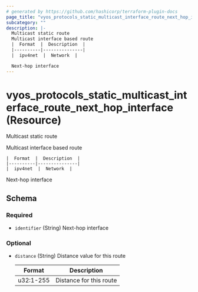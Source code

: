 ```yaml
---
# generated by https://github.com/hashicorp/terraform-plugin-docs
page_title: "vyos_protocols_static_multicast_interface_route_next_hop_interface Resource - vyos"
subcategory: ""
description: |-
  Multicast static route
  Multicast interface based route
  |  Format  |  Description  |
  |----------|---------------|
  |  ipv4net  |  Network  |

  Next-hop interface
---
```


# vyos_protocols_static_multicast_interface_route_next_hop_interface (Resource)

Multicast static route

Multicast interface based route

    |  Format  |  Description  |
    |----------|---------------|
    |  ipv4net  |  Network  |

Next-hop interface



<!-- schema generated by tfplugindocs -->
## Schema

### Required

- `identifier` (String) Next-hop interface

### Optional

- `distance` (String) Distance value for this route

    |  Format  |  Description  |
    |----------|---------------|
    |  u32:1-255  |  Distance for this route  |
